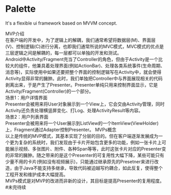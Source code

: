 # Palette
It's a flexible ui framework based on MVVM concept.

MVP介绍</br>
	在客户端的开发中，为了逻辑上的解耦，我们通常希望将数据层(M)、界面层(V)、控制逻辑(C)进行分离，也即我们通常所说的MVC模式，MVC模式的优点是三层逻辑之间是解耦的，每一层都可以单独的开发和测试。</br>
	Android中Activity/Fragment充当了Controller的角色，但由于Activity是一个比较大的组件，他兼具着处理界面(例如ActionBar)、处理各类系统事件(生命周期、消息等)，实际使用中如果还要把整个界面的控制逻辑写在Activity中，就会使得Activity显得非常的臃肿。此时，我们单独把Controller中与界面展现相关的代码剥离出来，于是产生了Presenter。Presenter单纯只用来控制界面显示，它是Activity/Fragment(Controller)的一个部分。</br>
场景1：用户详情界面</br>
	Presenter会被用来将User对象展示到一个View上，它会交由Activity管理，同时Activity还负责处理横竖屏变化、打Log、处理ActivityResult等内容。</br>
场景2：用户列表界面</br>
	Presenter会被用来将一个User展示到ListView的一个ItemView(ViewHolder)上，Fragment通过Adapter控制Presenter。
MVPs概念</br>
  以上是传统的MVP模式，其基本实现了分层的目的。但在客户端逐渐发展成为一个更为复杂的系统时，我们发现由于卡片开始包含更多的功能，例如一张卡片上可能展示视频、多张图片、附件、各种Span等等，此时这张卡片对应的Presenter变的非常的臃肿。随之带来的是这个Presenter的可复用性大幅下降，某些可能只有少量不用的卡片(例如没有视频展示)，只能通过继承原先的Presetner来进行改造，由于Java不能支持多继承，导致代码被迫越写约耦合，如此反复，使得整个工程开发和维护成本大幅提高。</br>
  MVPs模式是对MVP的改进而非新的设计，其目标是提高Presenter的复用程度。</br>
  #未完待续</br>
